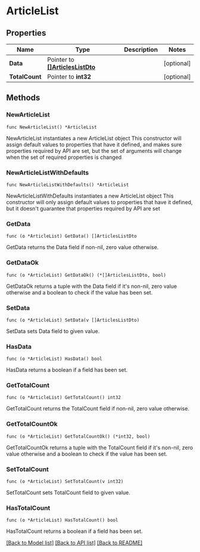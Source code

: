 # ArticleList

## Properties

Name | Type | Description | Notes
------------ | ------------- | ------------- | -------------
**Data** | Pointer to [**[]ArticlesListDto**](ArticlesListDto.md) |  | [optional] 
**TotalCount** | Pointer to **int32** |  | [optional] 

## Methods

### NewArticleList

`func NewArticleList() *ArticleList`

NewArticleList instantiates a new ArticleList object
This constructor will assign default values to properties that have it defined,
and makes sure properties required by API are set, but the set of arguments
will change when the set of required properties is changed

### NewArticleListWithDefaults

`func NewArticleListWithDefaults() *ArticleList`

NewArticleListWithDefaults instantiates a new ArticleList object
This constructor will only assign default values to properties that have it defined,
but it doesn't guarantee that properties required by API are set

### GetData

`func (o *ArticleList) GetData() []ArticlesListDto`

GetData returns the Data field if non-nil, zero value otherwise.

### GetDataOk

`func (o *ArticleList) GetDataOk() (*[]ArticlesListDto, bool)`

GetDataOk returns a tuple with the Data field if it's non-nil, zero value otherwise
and a boolean to check if the value has been set.

### SetData

`func (o *ArticleList) SetData(v []ArticlesListDto)`

SetData sets Data field to given value.

### HasData

`func (o *ArticleList) HasData() bool`

HasData returns a boolean if a field has been set.

### GetTotalCount

`func (o *ArticleList) GetTotalCount() int32`

GetTotalCount returns the TotalCount field if non-nil, zero value otherwise.

### GetTotalCountOk

`func (o *ArticleList) GetTotalCountOk() (*int32, bool)`

GetTotalCountOk returns a tuple with the TotalCount field if it's non-nil, zero value otherwise
and a boolean to check if the value has been set.

### SetTotalCount

`func (o *ArticleList) SetTotalCount(v int32)`

SetTotalCount sets TotalCount field to given value.

### HasTotalCount

`func (o *ArticleList) HasTotalCount() bool`

HasTotalCount returns a boolean if a field has been set.


[[Back to Model list]](../README.md#documentation-for-models) [[Back to API list]](../README.md#documentation-for-api-endpoints) [[Back to README]](../README.md)



